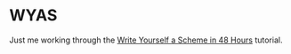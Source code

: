 # WYAS
Just me working through the [Write Yourself a Scheme in 48 Hours](http://en.wikibooks.org/wiki/Write_Yourself_a_Scheme_in_48_Hours) tutorial.
